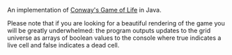 An implementation of [Conway's Game of Life](https://en.wikipedia.org/wiki/Conway's_Game_of_Life) in Java.

Please note that if you are looking for a beautiful rendering of the game you will be greatly underwhelmed:
the program outputs updates to the grid universe as arrays of boolean values to the console 
where true indicates a live cell and false indicates a dead cell.
